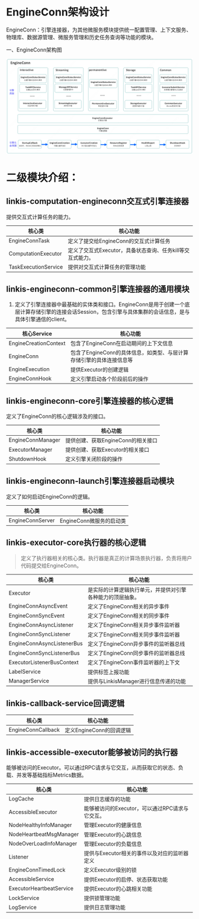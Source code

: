 EngineConn架构设计
==================

EngineConn：引擎连接器，为其他微服务模块提供统一配置管理、上下文服务、物理库、数据源管理、微服务管理和历史任务查询等功能的模块。

一、EngineConn架构图

![EngineConn](../../../Images/Architecture/EngineConn/engineconn-01.png)

二级模块介绍：
==============

linkis-computation-engineconn交互式引擎连接器
---------------------------------------------

提供交互式计算任务的能力。

| 核心类               | 核心功能                                                   |
|----------------------|------------------------------------------------------------|
| EngineConnTask       | 定义了提交给EngineConn的交互式计算任务                     |
| ComputationExecutor  | 定义了交互式Executor，具备状态查询、任务kill等交互式能力。 |
| TaskExecutionService | 提供对交互式计算任务的管理功能                             |

linkis-engineconn-common引擎连接器的通用模块
--------------------------------------------

1.  定义了引擎连接器中最基础的实体类和接口。EngineConn是用于创建一个底层计算存储引擎的连接会话Session，包含引擎与具体集群的会话信息，是与具体引擎通信的client。

| 核心Service           | 核心功能                                                             |
|-----------------------|----------------------------------------------------------------------|
| EngineCreationContext | 包含了EngineConn在启动期间的上下文信息                               |
| EngineConn            | 包含了EngineConn的具体信息，如类型、与层计算存储引擎的具体连接信息等 |
| EngineExecution       | 提供Executor的创建逻辑                                               |
| EngineConnHook        | 定义引擎启动各个阶段前后的操作                                       |

linkis-engineconn-core引擎连接器的核心逻辑
------------------------------------------

定义了EngineConn的核心逻辑涉及的接口。

| 核心类            | 核心功能                           |
|-------------------|------------------------------------|
| EngineConnManager | 提供创建、获取EngineConn的相关接口 |
| ExecutorManager   | 提供创建、获取Executor的相关接口   |
| ShutdownHook      | 定义引擎关闭阶段的操作             |

linkis-engineconn-launch引擎连接器启动模块
------------------------------------------

定义了如何启动EngineConn的逻辑。

| 核心类           | 核心功能                 |
|------------------|--------------------------|
| EngineConnServer | EngineConn微服务的启动类 |

linkis-executor-core执行器的核心逻辑
------------------------------------

>   定义了执行器相关的核心类。执行器是真正的计算场景执行器，负责将用户代码提交给EngineConn。

| 核心类                     | 核心功能                                                   |
|----------------------------|------------------------------------------------------------|
| Executor                   | 是实际的计算逻辑执行单元，并提供对引擎各种能力的顶层抽象。 |
| EngineConnAsyncEvent       | 定义了EngineConn相关的异步事件                             |
| EngineConnSyncEvent        | 定义了EngineConn相关的同步事件                             |
| EngineConnAsyncListener    | 定义了EngineConn相关异步事件监听器                         |
| EngineConnSyncListener     | 定义了EngineConn相关同步事件监听器                         |
| EngineConnAsyncListenerBus | 定义了EngineConn异步事件的监听器总线                       |
| EngineConnSyncListenerBus  | 定义了EngineConn同步事件的监听器总线                       |
| ExecutorListenerBusContext | 定义了EngineConn事件监听器的上下文                         |
| LabelService               | 提供标签上报功能                                           |
| ManagerService             | 提供与LinkisManager进行信息传递的功能                      |

linkis-callback-service回调逻辑
-------------------------------

| 核心类             | 核心功能                 |
|--------------------|--------------------------|
| EngineConnCallback | 定义EngineConn的回调逻辑 |

linkis-accessible-executor能够被访问的执行器
--------------------------------------------

能够被访问的Executor。可以通过RPC请求与它交互，从而获取它的状态、负载、并发等基础指标Metrics数据。

| 核心类                   | 核心功能                                        |
|--------------------------|-------------------------------------------------|
| LogCache                 | 提供日志缓存的功能                              |
| AccessibleExecutor       | 能够被访问的Executor，可以通过RPC请求与它交互。 |
| NodeHealthyInfoManager   | 管理Executor的健康信息                          |
| NodeHeartbeatMsgManager  | 管理Executor的心跳信息                          |
| NodeOverLoadInfoManager  | 管理Executor的负载信息                          |
| Listener                 | 提供与Executor相关的事件以及对应的监听器定义    |
| EngineConnTimedLock      | 定义Executor级别的锁                            |
| AccessibleService        | 提供Executor的启停、状态获取功能                |
| ExecutorHeartbeatService | 提供Executor的心跳相关功能                      |
| LockService              | 提供锁管理功能                                  |
| LogService               | 提供日志管理功能                                |
